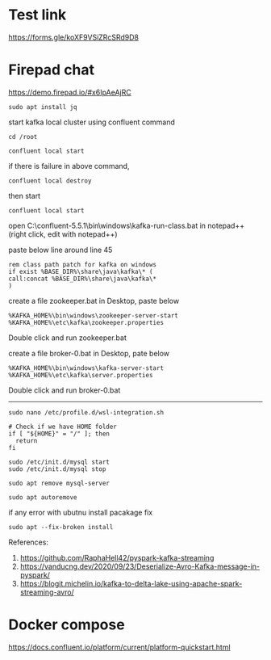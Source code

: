 # Test link
https://forms.gle/koXF9VSiZRcSRd9D8


# Firepad chat

https://demo.firepad.io/#x6IpAeAjRC


 

```
sudo apt install jq
```

start kafka local cluster using confluent command 

```
cd /root
```

```
confluent local start
```

if there is failure in above command,

```
confluent local destroy
```

then start 


```
confluent local start
```





open C:\confluent-5.5.1\bin\windows\kafka-run-class.bat in notepad++ (right click, edit with notepad++)

paste below line around line 45 

```
rem class path patch for kafka on windows
if exist %BASE_DIR%\share\java\kafka\* (
call:concat %BASE_DIR%\share\java\kafka\*
)
```


create a file zookeeper.bat in Desktop, paste below

```
%KAFKA_HOME%\bin\windows\zookeeper-server-start %KAFKA_HOME%\etc\kafka\zookeeper.properties
```


Double click and run zookeeper.bat 


create a file broker-0.bat in Desktop, pate below

```
%KAFKA_HOME%\bin\windows\kafka-server-start %KAFKA_HOME%\etc\kafka\server.properties
```

Double click and run broker-0.bat




----

```
sudo nano /etc/profile.d/wsl-integration.sh
```

```
# Check if we have HOME folder
if [ "${HOME}" = "/" ]; then
  return
fi
```

```
sudo /etc/init.d/mysql start
sudo /etc/init.d/mysql stop
```


```
sudo apt remove mysql-server

sudo apt autoremove
```

if any error with ubutnu install pacakage fix

```
sudo apt --fix-broken install
```


References:

1. https://github.com/RaphaHell42/pyspark-kafka-streaming
2. https://vanducng.dev/2020/09/23/Deserialize-Avro-Kafka-message-in-pyspark/
3. https://blogit.michelin.io/kafka-to-delta-lake-using-apache-spark-streaming-avro/

# Docker compose

https://docs.confluent.io/platform/current/platform-quickstart.html


